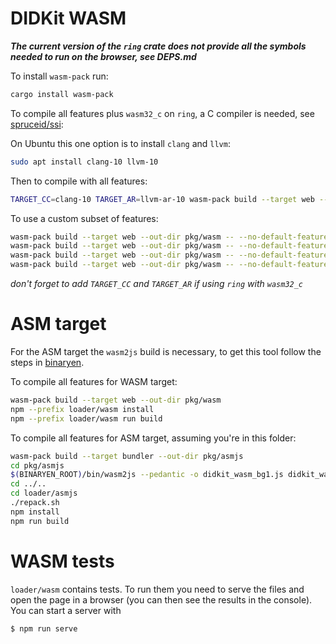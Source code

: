 # DIDKit WASM

_**The current version of the `ring` crate does not provide all the symbols
needed to run on the browser, see DEPS.md**_


To install `wasm-pack` run:

```bash
cargo install wasm-pack
```

To compile all features plus `wasm32_c` on `ring`, a C compiler is needed, see
[spruceid/ssi](https://github.com/spruceid/didkit/tree/wasm):

On Ubuntu this one option is to install `clang` and `llvm`:
```bash
sudo apt install clang-10 llvm-10
```

Then to compile with all features:
```bash
TARGET_CC=clang-10 TARGET_AR=llvm-ar-10 wasm-pack build --target web --out-dir pkg/wasm
```

To use a custom subset of features:
```bash
wasm-pack build --target web --out-dir pkg/wasm -- --no-default-features --features=issue        # issue credential/presentation
wasm-pack build --target web --out-dir pkg/wasm -- --no-default-features --features=verify       # verify credential/presentation
wasm-pack build --target web --out-dir pkg/wasm -- --no-default-features --features=credential   # issue/verify credential
wasm-pack build --target web --out-dir pkg/wasm -- --no-default-features --features=presentation # issue/verify presentation
```
*don't forget to add `TARGET_CC` and `TARGET_AR` if using `ring` with `wasm32_c`*


# ASM target
For the ASM target the `wasm2js` build is necessary, to get this tool
follow the steps in [binaryen](https://github.com/WebAssembly/binaryen#building).

To compile all features for WASM target:
```bash
wasm-pack build --target web --out-dir pkg/wasm
npm --prefix loader/wasm install
npm --prefix loader/wasm run build
```

To compile all features for ASM target, assuming you're in this folder:
```bash
wasm-pack build --target bundler --out-dir pkg/asmjs
cd pkg/asmjs
$(BINARYEN_ROOT)/bin/wasm2js --pedantic -o didkit_wasm_bg1.js didkit_wasm_bg.wasm
cd ../..
cd loader/asmjs
./repack.sh
npm install
npm run build
```

# WASM tests

`loader/wasm` contains tests. To run them you need to serve the files and open
the page in a browser (you can then see the results in the console). You can
start a server with
```bash
$ npm run serve
```
